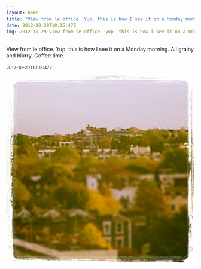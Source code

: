 ```yaml
---
layout: home
title: "View from le office. Yup, this is how I see it on a Monday morning. All grainy and blurry. Coffee time."
date: 2012-10-29T10:15:47Z
img: 2012-10-29-view-from-le-office--yup--this-is-how-i-see-it-on-a-monday-morning--all-grainy-and-blurry--coffee-time-.jpg
---
```


View from le office. Yup, this is how I see it on a Monday morning. All grainy and blurry. Coffee time.

<small>2012-10-29T10:15:47Z</small>

![View from le office. Yup, this is how I see it on a Monday morning. All grainy and blurry. Coffee time.](2012-10-29-view-from-le-office--yup--this-is-how-i-see-it-on-a-monday-morning--all-grainy-and-blurry--coffee-time-.jpg)

